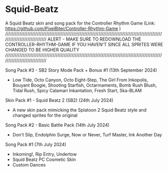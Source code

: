 # Squid-Beatz
A Squid Beatz skin and song pack for the Controller Rhythm Game (Link: https://github.com/PixelBiter/Controller-Rhythm-Game )
/////////////////////////////////////////////////////////////////////////////////////////////////////////////////////////////
ALERT - MAKE SURE TO REDOWNLOAD THE CONTROLLER-RHYTHM-GAME IF YOU HAVEN'T SINCE ALL SPRITES WERE CHANGED TO BE HIGHER QUALITY
/////////////////////////////////////////////////////////////////////////////////////////////////////////////////////////////

Song Pack #3 - SB2 Story Mode Pack + Bonus #1 (13th September 2024)
- Low Tide, Octo Canyon, Octo Eight-Step, The Girl From Inkopolis, Bouyant Boogie, Shooting Starfish, Octarmaments, Bomb Rush Blush, Tidal Rush, Spicy Calamari Inkantation, Fresh Start, Ska-BLAM

Skin Pack #1 - Squid Beatz 2 (SB2) (24th July 2024)
- A new skin pack mimicking the Splatoon 2 Squid Beatz style and changed sprites for the original

Song Pack #2 - Basic Battle Pack (14th July 2024)
- Don't Slip, Endolphin Surge, Now or Never, Turf Master, Ink Another Day

Song Pack #1 (7th July 2024)
- Inkoming!, Rip Entry, Undertow
- Squid Beatz PC Cosmetic Skin
- Custom Dances 

